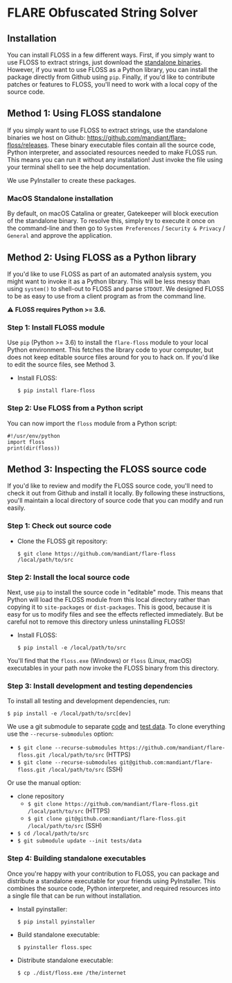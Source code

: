 # FLARE Obfuscated String Solver

## Installation
You can install FLOSS in a few different ways.
First, if you simply want to use FLOSS to extract strings, just download
 the [standalone binaries](https://github.com/mandiant/flare-floss/releases).
However, if you want to use FLOSS as a Python library,
 you can install the package  directly from Github using `pip`.
Finally, if you'd like to contribute patches or features to FLOSS,
 you'll need to work with a local copy of the source code.

## Method 1: Using FLOSS standalone

If you simply want to use FLOSS to extract strings,
use the standalone binaries we host on Github:
 https://github.com/mandiant/flare-floss/releases.
These binary executable files contain all the source code,
 Python interpreter, and associated resources needed to make FLOSS run.
This means you can run it without any installation!
Just invoke the file using your terminal shell to see the help documentation.

We use PyInstaller to create these packages.

### MacOS Standalone installation

By default, on macOS Catalina or greater, Gatekeeper will block execution of the standalone binary. To resolve this, simply try to execute it once on the command-line and then go to `System Preferences` / `Security & Privacy` / `General` and approve the application.

## Method 2: Using FLOSS as a Python library

If you'd like to use FLOSS as part of an automated analysis system,
 you might want to invoke it as a Python library.
This will be less messy than using `system()` to shell-out
 to FLOSS and parse `STDOUT`.
We designed FLOSS to be as easy to use from a client program as from
 the command line.
 
:warning: **FLOSS requires Python >= 3.6.**

### Step 1: Install FLOSS module

Use `pip` (Python >= 3.6) to install the `flare-floss` module to your local
 Python environment.
This fetches the library code to your computer, but does not keep
 editable source files around for you to hack on.
If you'd like to edit the source files, see Method 3.

- Install FLOSS:

    `$ pip install flare-floss`


### Step 2: Use FLOSS from a Python script

You can now import the `floss` module from a Python script:

    #!/usr/env/python
    import floss
    print(dir(floss))


## Method 3: Inspecting the FLOSS source code

If you'd like to review and modify the FLOSS source code,
 you'll need to check it out from Github and install it locally.
By following these instructions, you'll maintain a local directory
 of source code that you can modify and run easily.

### Step 1: Check out source code

- Clone the FLOSS git repository:

    `$ git clone https://github.com/mandiant/flare-floss /local/path/to/src`

### Step 2: Install the local source code

Next, use `pip` to install the source code in "editable" mode.
This means that Python will load the FLOSS module from this local
 directory rather than copying it to `site-packages` or `dist-packages`.
This is good, because it is easy for us to modify files and see the
 effects reflected immediately.
But be careful not to remove this directory unless uninstalling FLOSS!

- Install FLOSS:

    `$ pip install -e /local/path/to/src`

You'll find that the `floss.exe` (Windows) or `floss` (Linux, macOS) executables
 in your path now invoke the FLOSS binary from this directory.

### Step 3: Install development and testing dependencies

To install all testing and development dependencies, run:

`$ pip install -e /local/path/to/src[dev]`

We use a git submodule to separate [code](https://github.com/mandiant/flare-floss) and [test data](https://github.com/mandiant/flare-floss-testfiles).
To clone everything use the `--recurse-submodules` option:
- `$ git clone --recurse-submodules https://github.com/mandiant/flare-floss.git /local/path/to/src` (HTTPS)
- `$ git clone --recurse-submodules git@github.com:mandiant/flare-floss.git /local/path/to/src` (SSH)

Or use the manual option:
- clone repository
  - `$ git clone https://github.com/mandiant/flare-floss.git /local/path/to/src` (HTTPS)
  - `$ git clone git@github.com:mandiant/flare-floss.git /local/path/to/src` (SSH)
- `$ cd /local/path/to/src`
- `$ git submodule update --init tests/data`


### Step 4: Building standalone executables

Once you're happy with your contribution to FLOSS, you can package and
 distribute a standalone executable for your friends using PyInstaller.
This combines the source code, Python interpreter, and required resources
 into a single file that can be run without installation.

- Install pyinstaller:

    `$ pip install pyinstaller`

- Build standalone executable:

    `$ pyinstaller floss.spec`

- Distribute standalone executable:

    `$ cp ./dist/floss.exe /the/internet`
